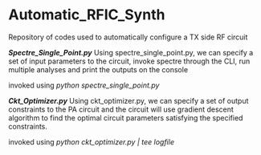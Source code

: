 # Automatic_RFIC_Synth
Repository of codes used to automatically configure a TX side RF circuit

***Spectre_Single_Point.py***
Using spectre_single_point.py, we can specify a set of input parameters to the circuit, invoke spectre through the CLI, run multiple analyses and print the outputs on the console

invoked using *python spectre_single_point.py*

***Ckt_Optimizer.py***
Using ckt_optimizer.py, we can specify a set of output constraints to the PA circuit and the circuit will use gradient descent algorithm to find the optimal circuit parameters satisfying the specified constraints.

invoked using *python ckt_optimizer.py | tee logfile*
